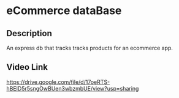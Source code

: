 # eCommerce dataBase

## Description
An express db that tracks tracks products for an ecommerce app.

## Video Link
https://drive.google.com/file/d/17oeRTS-hBEID5r5sngOwBUen3wbzmbUE/view?usp=sharing